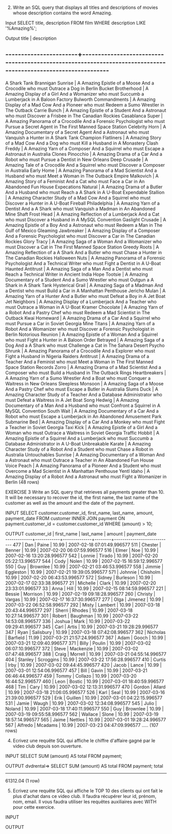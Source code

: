 2. Write an SQL query that displays all titles and descriptions of movies whose description contains the word Amazing.

Input
SELECT title, description FROM film WHERE description LIKE '%Amazing%';

Output
title | description

## -----------------------+--------------------------------------------------------------------------------------------------------------

A Shark Tank
Brannigan Sunrise | A Amazing Epistle of a Moose And a Crocodile who must Outrace a Dog in Berlin
Bucket Brotherhood | A Amazing Display of a Girl And a Womanizer who must Succumb a Lumberjack in A Baloon Factory
Bulworth Commandments | A Amazing Display of a Mad Cow And a Pioneer who must Redeem a Sumo Wrestler in The Outback
Carrie Bunch | A Amazing Epistle of a Student And a Astronaut who must Discover a Frisbee in The Canadian Rockies
Casablanca Super | A Amazing Panorama of a Crocodile And a Forensic Psychologist who must Pursue a Secret Agent in The First Manned Space Station
Celebrity Horn | A Amazing Documentary of a Secret Agent And a Astronaut who must Vanquish a Hunter in A Shark Tank
Champion Flatliners | A Amazing Story of a Mad Cow And a Dog who must Kill a Husband in A Monastery
Clash Freddy | A Amazing Yarn of a Composer And a Squirrel who must Escape a Astronaut in Australia
Clones Pinocchio | A Amazing Drama of a Car And a Robot who must Pursue a Dentist in New Orleans
Deep Crusade | A Amazing Tale of a Crocodile And a Squirrel who must Discover a Composer in Australia
Early Home | A Amazing Panorama of a Mad Scientist And a Husband who must Meet a Woman in The Outback
Empire Malkovich | A Amazing Story of a Feminist And a Cat who must Face a Car in An Abandoned Fun House
Expecations Natural | A Amazing Drama of a Butler And a Husband who must Reach a A Shark in A U-Boat
Expendable Stallion | A Amazing Character Study of a Mad Cow And a Squirrel who must Discover a Hunter in A U-Boat
Fireball Philadelphia | A Amazing Yarn of a Dentist And a A Shark who must Vanquish a Madman in An Abandoned Mine Shaft
Frost Head | A Amazing Reflection of a Lumberjack And a Cat who must Discover a Husband in A MySQL Convention
Gaslight Crusade | A Amazing Epistle of a Boy And a Astronaut who must Redeem a Man in The Gulf of Mexico
Gleaming Jawbreaker | A Amazing Display of a Composer And a Forensic Psychologist who must Discover a Car in The Canadian Rockies
Glory Tracy | A Amazing Saga of a Woman And a Womanizer who must Discover a Cat in The First Manned Space Station
Greedy Roots | A Amazing Reflection of a A Shark And a Butler who must Chase a Hunter in The Canadian Rockies
Halloween Nuts | A Amazing Panorama of a Forensic Psychologist And a Technical Writer who must Fight a Dentist in A U-Boat
Haunted Antitrust | A Amazing Saga of a Man And a Dentist who must Reach a Technical Writer in Ancient India
Hope Tootsie | A Amazing Documentary of a Student And a Sumo Wrestler who must Outgun a A Shark in A Shark Tank
Hysterical Grail | A Amazing Saga of a Madman And a Dentist who must Build a Car in A Manhattan Penthouse
Jericho Mulan | A Amazing Yarn of a Hunter And a Butler who must Defeat a Boy in A Jet Boat
Jet Neighbors | A Amazing Display of a Lumberjack And a Teacher who must Outrace a Woman in A U-Boat
Kramer Chocolate | A Amazing Yarn of a Robot And a Pastry Chef who must Redeem a Mad Scientist in The Outback
Kwai Homeward | A Amazing Drama of a Car And a Squirrel who must Pursue a Car in Soviet Georgia
Mine Titans | A Amazing Yarn of a Robot And a Womanizer who must Discover a Forensic Psychologist in Berlin
Notorious Reunion | A Amazing Epistle of a Woman And a Squirrel who must Fight a Hunter in A Baloon
Order Betrayed | A Amazing Saga of a Dog And a A Shark who must Challenge a Cat in The Sahara Desert
Psycho Shrunk | A Amazing Panorama of a Crocodile And a Explorer who must Fight a Husband in Nigeria
Raiders Antitrust | A Amazing Drama of a Teacher And a Feminist who must Meet a Woman in The First Manned Space Station
Records Zorro | A Amazing Drama of a Mad Scientist And a Composer who must Build a Husband in The Outback
Rings Heartbreakers | A Amazing Yarn of a Sumo Wrestler And a Boat who must Conquer a Waitress in New Orleans
Sleepless Monsoon | A Amazing Saga of a Moose And a Pastry Chef who must Escape a Butler in Australia
Slums Duck | A Amazing Character Study of a Teacher And a Database Administrator who must Defeat a Waitress in A Jet Boat
Song Hedwig | A Amazing Documentary of a Man And a Husband who must Confront a Squirrel in A MySQL Convention
South Wait | A Amazing Documentary of a Car And a Robot who must Escape a Lumberjack in An Abandoned Amusement Park
Submarine Bed | A Amazing Display of a Car And a Monkey who must Fight a Teacher in Soviet Georgia
Taxi Kick | A Amazing Epistle of a Girl And a Woman who must Outrace a Waitress in Soviet Georgia
Traffic Hobbit | A Amazing Epistle of a Squirrel And a Lumberjack who must Succumb a Database Administrator in A U-Boat
Unbreakable Karate | A Amazing Character Study of a Robot And a Student who must Chase a Robot in Australia
Untouchables Sunrise | A Amazing Documentary of a Woman And a Astronaut who must Outrace a Teacher in An Abandoned Fun House
Voice Peach | A Amazing Panorama of a Pioneer And a Student who must Overcome a Mad Scientist in A Manhattan Penthouse
Yentl Idaho | A Amazing Display of a Robot And a Astronaut who must Fight a Womanizer in Berlin
(48 rows)

EXERCISE 3
Write an SQL query that retrieves all payments greater than 10. It will be necessary to recover the id, the first name, the last name of the customer as well as the amount and the date of the payment.

INPUT
SELECT customer.customer_id, first_name, last_name, amount, payment_date FROM customer INNER JOIN payment ON payment.customer_id = customer.customer_id WHERE (amount) > 10;

OUTPUT
customer_id | first_name | last_name | amount | payment_date  
-------------+------------+--------------+--------+----------------------------
477 | Dan | Paine | 10.99 | 2007-02-18 07:01:49.996577
511 | Chester | Benner | 10.99 | 2007-02-20 06:07:59.996577
516 | Elmer | Noe | 10.99 | 2007-02-16 13:20:28.996577
542 | Lonnie | Tirado | 10.99 | 2007-02-20 05:22:13.996577
544 | Cody | Nolen | 10.99 | 2007-02-15 16:59:12.996577
550 | Guy | Brownlee | 10.99 | 2007-02-21 03:46:53.996577
558 | Jimmie | Eggleston | 10.99 | 2007-02-21 19:39:05.996577
571 | Johnnie | Chisholm | 10.99 | 2007-02-20 06:43:53.996577
572 | Sidney | Burleson | 10.99 | 2007-02-17 02:33:38.996577
21 | Michelle | Clark | 10.99 | 2007-02-20 23:33:01.996577
33 | Anna | Hill | 10.99 | 2007-02-15 08:14:59.996577
221 | Bessie | Morrison | 10.99 | 2007-02-19 09:18:28.996577
260 | Christy | Vargas | 10.99 | 2007-02-17 16:37:30.996577
277 | Olga | Jimenez | 10.99 | 2007-03-22 06:52:58.996577
292 | Misty | Lambert | 10.99 | 2007-03-18 20:43:44.996577
297 | Sherri | Rhodes | 10.99 | 2007-03-18 10:27:14.996577
301 | Robert | Baughman | 10.99 | 2007-03-22 14:53:08.996577
336 | Joshua | Mark | 10.99 | 2007-03-22 09:29:41.996577
345 | Carl | Artis | 10.99 | 2007-03-21 19:28:29.996577
347 | Ryan | Salisbury | 10.99 | 2007-03-18 07:42:08.996577
362 | Nicholas | Barfield | 11.99 | 2007-03-21 21:57:24.996577
367 | Adam | Gooch | 10.99 | 2007-03-21 12:09:40.996577
371 | Billy | Poulin | 10.99 | 2007-03-02 06:07:10.996577
372 | Steve | Mackenzie | 10.99 | 2007-03-02 07:47:48.996577
388 | Craig | Morrell | 10.99 | 2007-03-21 04:55:14.996577
404 | Stanley | Scroggins | 10.99 | 2007-03-22 17:56:28.996577
410 | Curtis | Irby | 10.99 | 2007-03-02 09:44:45.996577
420 | Jacob | Lance | 10.99 | 2007-03-01 12:54:06.996577
457 | Bill | Gavin | 10.99 | 2007-03-21 06:46:44.996577
459 | Tommy | Collazo | 10.99 | 2007-03-20 16:44:52.996577
460 | Leon | Bostic | 10.99 | 2007-03-01 18:40:59.996577
468 | Tim | Cary | 10.99 | 2007-03-02 12:13:31.996577
470 | Gordon | Allard | 10.99 | 2007-03-18 21:06:05.996577
526 | Karl | Seal | 10.99 | 2007-03-16 21:39:00.996577
529 | Erik | Guillen | 10.99 | 2007-03-01 04:22:15.996577
531 | Jamie | Waugh | 10.99 | 2007-03-02 12:34:08.996577
545 | Julio | Noland | 10.99 | 2007-03-18 17:40:11.996577
550 | Guy | Brownlee | 10.99 | 2007-03-19 09:55:58.996577
562 | Wallace | Slone | 10.99 | 2007-03-19 18:57:14.996577
565 | Jaime | Nettles | 10.99 | 2007-03-01 19:28:24.996577
567 | Alfredo | Mcadams | 10.99 | 2007-03-23 04:47:09.996577
.....
(107 rows)

4. Ecrivez une requête SQL qui affiche le chiffre d'affaire gagné par le video club depuis son ouverture.

INPUT
SELECT SUM (amount) AS total FROM payment;

OUTPUT
dvdrental=> SELECT SUM (amount) AS total FROM payment;
total

---

61312.04
(1 row)

5. Ecrivez une requête SQL qui affiche le TOP 10 des clients qui ont fait le plus d'achat dans ce video club. Il faudra récupérer leur id, prénom, nom, email. Il vous faudra utiliser les requêtes auxiliaires avec WITH pour cette exercice.

INPUT

OUTPUT

